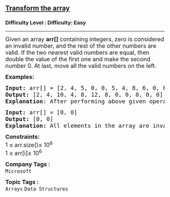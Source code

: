 <h2><a href="https://www.geeksforgeeks.org/problems/transform-the-array4344/1?page=2&company=Microsoft&difficulty=Basic,Easy,Medium,Hard&status=unsolved,attempted&sortBy=accuracy">Transform the array</a></h2><h3>Difficulty Level : Difficulty: Easy</h3><hr><div class="problems_problem_content__Xm_eO"><p><span style="font-size: 18px;">Given an array <strong>arr[]</strong> containing integers, zero is considered an invalid number, and the rest of the other numbers are valid. If the two nearest valid numbers are equal, then double the value of the first one and make the second number 0. At last, move all the valid numbers on the left.</span></p>
<p><span style="font-size: 18px;"><strong>Examples:</strong></span></p>
<pre><span style="font-size: 18px;"><strong>Input: </strong>arr[] = [2, 4, 5, 0, 0, 5, 4, 8, 6, 0, 6, 8]
<strong>Output:</strong> [2, 4, 10, 4, 8, 12, 8, 0, 0, 0, 0, 0]
<strong>Explanation</strong>: After performing above given operation we get array as [2, 4, 10, 0, 0, 0, 4, 8, 12, 0, 0, 8], then shifting all zero's to the right, we get resultant array as - [2, 4, 10, 4, 8, 12, 8, 0, 0, 0, 0, 0] </span></pre>
<pre><span style="font-size: 18px;"><strong>Input: </strong>arr[] = [0, 0]
<strong>Output:</strong> [0, 0]
<strong>Explanation:</strong> All elements in the array are invalid .</span></pre>
<p><span style="font-size: 18px;"><strong>Constraints:</strong><br>1 ≤ arr.size()≤ 10<sup>6<br></sup>1 ≤ arr[i]≤ 10<sup>6</sup></span></p></div><p><span style=font-size:18px><strong>Company Tags : </strong><br><code>Microsoft</code>&nbsp;<br><p><span style=font-size:18px><strong>Topic Tags : </strong><br><code>Arrays</code>&nbsp;<code>Data Structures</code>&nbsp;